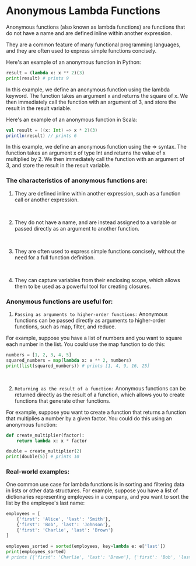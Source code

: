 # Anonymous Lambda Functions
Anonymous functions (also known as lambda functions) are functions that do not have a name and are defined inline within another expression. 

They are a common feature of many functional programming languages, and they are often used to express simple functions concisely.

Here's an example of an anonymous function in Python:

```python
result = (lambda x: x ** 2)(3)
print(result) # prints 9
```

In this example, we define an anonymous function using the lambda keyword. The function takes an argument x and returns the square of x. 
We then immediately call the function with an argument of 3, and store the result in the result variable.

Here's an example of an anonymous function in Scala:

```scala
val result = ((x: Int) => x * 2)(3)
println(result) // prints 6
```

In this example, we define an anonymous function using the => syntax. The function takes an argument x of type Int and returns the value of x multiplied by 2. We then immediately call the function with an argument of 3, and store the result in the result variable.

### The characteristics of anonymous functions are:

1. They are defined inline within another expression, such as a function call or another expression.
<br>

2. They do not have a name, and are instead assigned to a variable or passed directly as an argument to another function.
<br>

3. They are often used to express simple functions concisely, without the need for a full function definition.
<br>

4. They can capture variables from their enclosing scope, which allows them to be used as a powerful tool for creating closures.

### Anonymous functions are useful for:

1. `Passing as arguments to higher-order functions:` Anonymous functions can be passed directly as arguments to higher-order functions, such as map, filter, and reduce.

For example, suppose you have a list of numbers and you want to square each number in the list. You could use the map function to do this:

```python
numbers = [1, 2, 3, 4, 5]
squared_numbers = map(lambda x: x ** 2, numbers)
print(list(squared_numbers)) # prints [1, 4, 9, 16, 25]
```
<br>

2. `Returning as the result of a function:` Anonymous functions can be returned directly as the result of a function, which allows you to create functions that generate other functions.

For example, suppose you want to create a function that returns a function that multiplies a number by a given factor. You could do this using an anonymous function:

```python
def create_multiplier(factor):
    return lambda x: x * factor

double = create_multiplier(2)
print(double(5)) # prints 10
```


### Real-world examples: 
One common use case for lambda functions is in sorting and filtering data in lists or other data structures. For example, suppose you have a list of dictionaries representing employees in a company, and you want to sort the list by the employee's last name:

```python
employees = [
    {'first': 'Alice', 'last': 'Smith'},
    {'first': 'Bob', 'last': 'Johnson'},
    {'first': 'Charlie', 'last': 'Brown'}
]

employees_sorted = sorted(employees, key=lambda e: e['last'])
print(employees_sorted) 
# prints [{'first': 'Charlie', 'last': 'Brown'}, {'first': 'Bob', 'last': 'Johnson'}, {'first': 'Alice', 'last': 'Smith'}]
```
